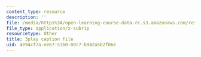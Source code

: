 ```yaml
---
content_type: resource
description: ''
file: /media/https%3A/open-learning-course-data-rc.s3.amazonaws.com/res-6-012-introduction-to-probability-spring-2018/4e94cf7aee6753b080c7b942a5b2f06e_3vMZtGUdTVw.vtt
file_type: application/x-subrip
resourcetype: Other
title: 3play caption file
uid: 4e94cf7a-ee67-53b0-80c7-b942a5b2f06e
---
```

